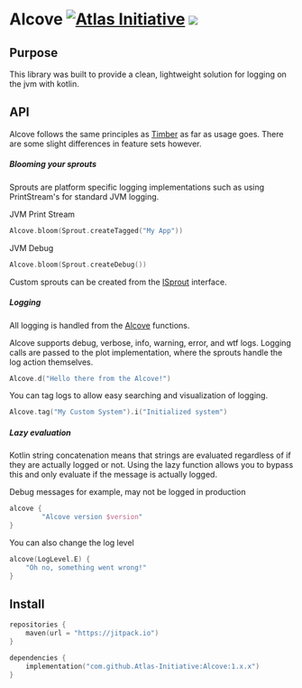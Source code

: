 # Alcove [![Atlas Initiative](https://circleci.com/gh/Atlas-Initiative/Alcove.svg?style=svg)](https://circleci.com/gh/Atlas-Initiative/Alcove) [![](https://jitpack.io/v/Atlas-Initiative/Alcove.svg)](https://jitpack.io/#Atlas-Initiative/Alcove)



## Purpose
This library was built to provide a clean, lightweight solution for logging on the jvm with kotlin.

## API
Alcove follows the same principles as [Timber](https://github.com/jakewharton/timber) as far as usage goes. There are some slight differences in feature sets however.

##### Blooming your sprouts
Sprouts are platform specific logging implementations such as using PrintStream's for standard JVM logging.

JVM Print Stream
```kotlin
Alcove.bloom(Sprout.createTagged("My App"))
```

JVM Debug
```kotlin
Alcove.bloom(Sprout.createDebug())
```

Custom sprouts can be created from the [ISprout](https://github.com/Atlas-Initiative/Alcove/blob/main/src/main/kotlin/org/atlasin/alcove/ISprout.kt) interface.

##### Logging
All logging is handled from the [Alcove](https://github.com/Atlas-Initiative/Alcove/blob/main/src/main/kotlin/org/atlasin/alcove/Alcove.kt) functions. 

Alcove supports debug, verbose, info, warning, error, and wtf logs. Logging calls are passed to the plot implementation, where the sprouts handle the log action themselves.


```kotlin
Alcove.d("Hello there from the Alcove!")
```

You can tag logs to allow easy searching and visualization of logging.

```kotlin
Alcove.tag("My Custom System").i("Initialized system")
```

##### Lazy evaluation
Kotlin string concatenation means that strings are evaluated regardless of if they are actually logged or not.
Using the lazy function allows you to bypass this and only evaluate if the message is actually logged.

Debug messages for example, may not be logged in production
```kotlin
alcove {
        "Alcove version $version"
}   
```

You can also change the log level
```kotlin
alcove(LogLevel.E) {
    "Oh no, something went wrong!"
}
```

## Install

```kotlin
repositories {
    maven(url = "https://jitpack.io")
}

dependencies {
    implementation("com.github.Atlas-Initiative:Alcove:1.x.x")
}
```
